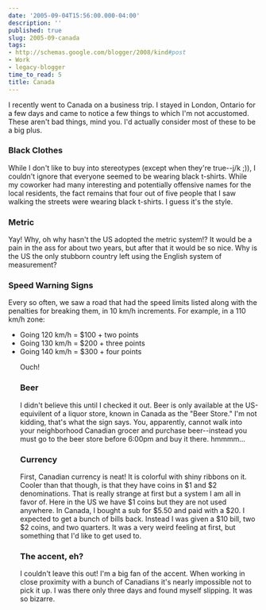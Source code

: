 ```yaml
---
date: '2005-09-04T15:56:00.000-04:00'
description: ''
published: true
slug: 2005-09-canada
tags:
- http://schemas.google.com/blogger/2008/kind#post
- Work
- legacy-blogger
time_to_read: 5
title: Canada
---
```


I recently went to Canada on a business trip. I stayed in London, Ontario for a few days and came to notice a few things to which I'm not accustomed. These aren't bad things, mind you. I'd actually consider most of these to be a big plus.

<h3>Black Clothes</h3>While I don't like to buy into stereotypes (except when they're true--j/k ;)), I couldn't ignore that everyone seemed to be wearing black t-shirts. While my coworker had many interesting and potentially offensive names for the local residents, the fact remains that four out of five people that I saw walking the streets were wearing black t-shirts. I guess it's the style.

<h3>Metric</h3>Yay! Why, oh why hasn't the US adopted the metric system!? It would be a pain in the ass for about two years, but after that it would be so nice. Why is the US the only stubborn country left using the English system of measurement?

<h3>Speed Warning Signs</h3>Every so often, we saw a road that had the speed limits listed along with the penalties for breaking them, in 10 km/h increments. For example, in a 110 km/h zone:<ul><li>Going 120 km/h = $100 + two points</li><li>Going 130 km/h = $200 + three points</li><li>Going 140 km/h = $300 + four points</li>

Ouch!

<h3>Beer</h3>I didn't believe this until I checked it out. Beer is only available at the US-equivilent of a liquor store, known in Canada as the "Beer Store." I'm not kidding, that's what the sign says. You, apparently, cannot walk into your neighborhood Canadian grocer and purchase beer--instead you must go to the beer store before 6:00pm and buy it there. hmmmm...

<h3>Currency</h3>First, Canadian currency is neat! It is colorful with shiny ribbons on it. Cooler than that though, is that they have coins in $1 and $2 denominations. That is really strange at first but a system I am all in favor of. Here in the US we have $1 coins but they are not used anywhere. In Canada, I bought a sub for $5.50 and paid with a $20. I expected to get a bunch of bills back. Instead I was given a $10 bill, two $2 coins, and two quarters. It was a very weird feeling at first, but something that I'd like to get used to.

<h3>The accent, eh?</h3>I couldn't leave this out! I'm a big fan of the accent. When working in close proximity with a bunch of Canadians it's nearly impossible not to pick it up. I was there only three days and found myself slipping. It was so bizarre.</ul>